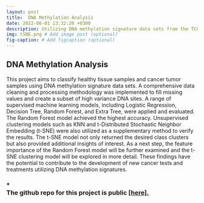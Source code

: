 ```yaml
---
layout: post
title:  DNA Methylation Analysis
date: 2022-06-01 13:32:20 +0300 
description: Utilizing DNA methylation signature data sets from the TCGA project to classify healthy tissue samples and cancer tumor samples. # Add post description (optional)
img: tSNE.png # Add image post (optional)
fig-caption: # Add figcaption (optional)
---
```

## DNA Methylation Analysis

This project aims to classify healthy tissue samples and cancer tumor samples using DNA methylation signature data sets. A comprehensive data cleaning and processing methodology was implemented to fill missing values and create a subset of high variance DNA sites. A range of supervised machine learning models, including Logistic Regression, Decision Tree, Random Forest, and Extra Tree, were applied and evaluated. The Random Forest model achieved the highest accuracy. Unsupervised clustering models such as KNN and t-Distributed Stochastic Neighbor Embedding (t-SNE) were also utilized as a supplementary method to verify the results. The t-SNE model not only returned the desired class clusters but also provided additional insights of interest. As a next step, the feature importance of the Random Forest model will be further examined and the t-SNE clustering model will be explored in more detail. These findings have the potential to contribute to the development of new cancer tests and treatments utilizing DNA methylation signatures.

### * <br>The github repo for this project is public <b><a href="https://github.com/Marvalfr/DNA-Methylation-Analysis" target="_blank">[here]. 
<a href="https://github.com/Marvalfr/DNA-Methylation-Analysis">
  <img src="https://github.githubassets.com/favicons/favicon.svg" width="3" height="3" alt="GitHub logo">
</a>

